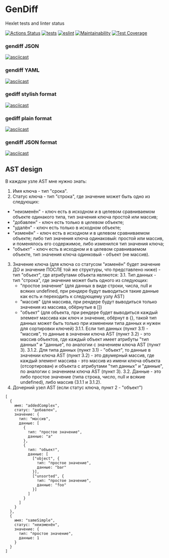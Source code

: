 # GenDiff

Hexlet tests and linter status

[![Actions Status](https://github.com/c0rnoTa/frontend-project-46/actions/workflows/hexlet-check.yml/badge.svg)](https://github.com/c0rnoTa/frontend-project-46/actions)
[![tests](https://github.com/c0rnoTa/frontend-project-46/actions/workflows/tests.yml/badge.svg)](https://github.com/c0rnoTa/frontend-project-46/actions/workflows/tests.yml)
[![eslint](https://github.com/c0rnoTa/frontend-project-46/actions/workflows/linter.yml/badge.svg)](https://github.com/c0rnoTa/frontend-project-46/actions/workflows/linter.yml)
[![Maintainability](https://api.codeclimate.com/v1/badges/3a2cbf12eabe0fcc1378/maintainability)](https://codeclimate.com/github/c0rnoTa/frontend-project-46/maintainability)
[![Test Coverage](https://api.codeclimate.com/v1/badges/3a2cbf12eabe0fcc1378/test_coverage)](https://codeclimate.com/github/c0rnoTa/frontend-project-46/test_coverage)

### gendiff JSON
[![asciicast](https://asciinema.org/a/pdqEddzfdDvZAP65OwI6L2dgb.svg)](https://asciinema.org/a/pdqEddzfdDvZAP65OwI6L2dgb)

### gendiff YAML
[![asciicast](https://asciinema.org/a/z2GoaBOrr2qreDEuJbkAtDUET.svg)](https://asciinema.org/a/z2GoaBOrr2qreDEuJbkAtDUET)

### gediff stylish format
[![asciicast](https://asciinema.org/a/nyquPJyGNoQgQf1LF0c63cGa4.svg)](https://asciinema.org/a/nyquPJyGNoQgQf1LF0c63cGa4)

### gediff plain format
[![asciicast](https://asciinema.org/a/sxtqz4imseduvaDgq5rJ1XvO1.svg)](https://asciinema.org/a/sxtqz4imseduvaDgq5rJ1XvO1)

### gendiff JSON format
[![asciicast](https://asciinema.org/a/fMWCol6gaWgxHqJI388EbMvM5.svg)](https://asciinema.org/a/fMWCol6gaWgxHqJI388EbMvM5)

## AST design

В каждом узле AST мне нужно знать:

1. Имя ключа - тип "срока".
2. Статус ключа - тип "строка", где значение может быть одно из следующих: 
  - "неизменён" - ключ есть в исходном и в целевом сравниваемом объекте одинакого типа, тип значения ключа простой или массив;
  - "добавлен" - ключ есть только в целевом объекте;
  - "удалён" - ключ есть только в исходном объекте;
  - "изменён" - ключ есть в исходном и в целевом сравниваемом объекте; либо тип значения ключа одинаковый: простой или массив, и поменялось его содержимое, либо изменился тип значения ключа;
  - "объект" - ключ есть в исходном и в целевом сравниваемом объекте, тип значения ключа одинковый - объект (не массив).
3. Значение ключа (для ключа со статусом "изменён" будет значение ДО и значение ПОСЛЕ той же структуры, что представлено ниже) - тип "объект", где атрибутами объекта являются:
3.1. Тип данных - тип "строка", где значение может быть одного из следующих:
   - "простое значение" (для данных в виде строки, числа, null и всяких undefined, при рендере будут выводиться такие данные как есть и переходить к следующему узлу AST)
   - "массив" (для массива, при рендере будут выводиться только значения из массива, обёрнутые в [])
   - "объект" (для объекта, при рендере будет выводиться каждый элемент массива как ключ и значение, обёрнут в {}, такой тип данных может быть только при изменении типа данных и нужен для сортировки ключей)
3.1.1. Если тип данных (пункт 3.1) - "массив", то данные в значении ключа AST (пункт 3.2) - это массив объектов, где каждый объект имеет атрибуты "тип данных" и "данные", по аналогии с значением ключа AST (пункт 3).
3.1.2. Для типа данных (пункт 3.1) - "объект", то данные в значении ключа AST (пункт 3.2) - это двумерный массив, где каждый элемент массива - это массив из имени ключа объекта (отсортирован) и объекта с атрибутами "тип данных" и "данные", по аналогии с значением ключа AST (пункт 3).
3.2. Данные - это либо простое значение (типа строка, число, null и всякие undefined), либо массив (3.1.1 и 3.1.2).
4. Дочерний узел AST (если статус ключа, пункт 2 - "объект")


```
[
  {
    имя: "addedComplex",
    статус: "добавлен",
    значение: {
      тип: "массив",
      данные: [
        {
          тип: "простое значение",
          данные: "a"
        },
        {
          тип: "объект",
          данные: [
            ["object", {
              тип: "простое значение",
              данные: "bar"
            }],
            ["unsorted", {
              тип: "простое значение",
              данные: "foo"
            }]
          ]
        }
      ]
    }
  },
  {
    имя: "sameSimple",
    статус: "неизменён",
    значение: {
      тип: "простое значение",
      данные: 1
    }
  }
]
```